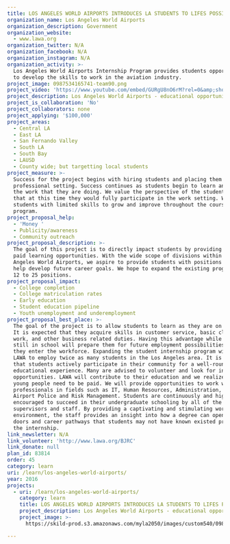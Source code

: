 ```yaml
---
title: LOS ANGELES WORLD AIRPORTS INTRODUCES LA STUDENTS TO LIFES POSSIBILITIES.
organization_name: Los Angeles World Airports
organization_description: Government
organization_website:
  - www.lawa.org
organization_twitter: N/A
organization_facebook: N/A
organization_instagram: N/A
organization_activity: >-
  Los Angeles World Airports Internship Program provides students opportunities
  to develop the skills to work in the aviation industry.
project_image: 0987534165741-team90.png
project_video: 'https://www.youtube.com/embed/GURgU8nO6rM?rel=0&amp;showinfo=0'
project_description: Los Angeles World Airports - educational opportunities that pay!
project_is_collaboration: 'No'
project_collaborators: none
project_applying: '$100,000'
project_areas:
  - Central LA
  - East LA
  - San Fernando Valley
  - South LA
  - South Bay
  - LAUSD
  - County wide; but targetting local students
project_measure: >-
  Success for the project begins with hiring students and placing them in a
  professional setting. Success continues as students begin to learn and enjoy
  the work that they are doing. We value the perspective of the student and hope
  that at this time they would fully participate in the work setting. We expect
  students with limited skills to grow and improve throughout the course of the
  program.
project_proposal_help:
  - 'Money '
  - Publicity/awareness
  - Community outreach
project_proposal_description: >-
  The goal of this project is to directly impact students by providing them with
  paid learning opportunities. With the wide scope of divisions within Los
  Angeles World Airports, we aspire to provide students with positions that will
  help develop future career goals. We hope to expand the existing program from
  12 to 25 positions.
project_proposal_impact:
  - College completion
  - College matriculation rates
  - Early education
  - Student education pipeline
  - Youth unemployment and underemployment
project_proposal_best_place: >-
  The goal of the project is to allow students to learn as they are on the job.
  It is expected that they acquire skills in customer service, basic clerical
  work, and other business related duties. Having this advantage while they are
  still in school will prepare them for future employment possibilities when
  they enter the workforce. Expanding the student internship program will allow
  LAWA to employ twice as many students in the Los Angeles area. It is essential
  that students actively participate in their community for a well-rounded
  educational experience. Many are advised to volunteer and look for internship
  opportunities. LAWA will contribute to their education and we realize that our
  young people need to be paid. We will provide opportunities to work with
  professionals in fields such as IT, Human Resources, Administration, and even
  Airport Police and Risk Management. Students are continuously and highly
  encouraged to succeed in their undergraduate schooling by all of the
  supervisors and staff. By providing a captivating and stimulating work
  environment, the staff provides an insight into how a degree can open several
  doors and career pathways that students may not have known existed prior to
  the internship.
link_newsletter: N/A
link_volunteer: 'http://www.lawa.org/BJRC'
link_donate: null
plan_id: 83814
order: 45
category: learn
uri: /learn/los-angeles-world-airports/
year: 2016
projects:
  - uri: /learn/los-angeles-world-airports/
    category: learn
    title: LOS ANGELES WORLD AIRPORTS INTRODUCES LA STUDENTS TO LIFES POSSIBILITIES.
    project_description: Los Angeles World Airports - educational opportunities that pay!
    project_image: >-
      https://skild-prod.s3.amazonaws.com/myla2050/images/custom540/0987534165741-team90.png

---
```

